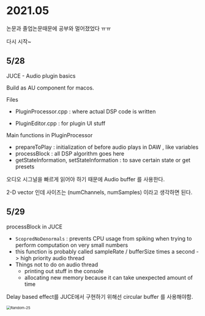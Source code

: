 # 2021.05

논문과 졸업논문때문에 공부와 멀어졌었다 ㅠㅠ 

다시 시작~

## 5/28

JUCE - Audio plugin basics 

Build as AU component for macos. 



Files 

* PluginProcessor.cpp : where actual DSP code is written

* PluginEditor.cpp : for plugin UI stuff



Main functions in PluginProcessor

* prepareToPlay : initialization of before audio plays in DAW , like variables
* processBlock : all DSP algorithm goes here 
* getStateInformation, setStateInformation : to save certain state or get presets



오디오 시그널을 빠르게 읽어야 하기 때문에 Audio buffer 를 사용한다. 

2-D vector 인데 사이즈는 (numChannels, numSamples) 이라고 생각하면 된다. 



## 5/29

processBlock in JUCE 

* `ScopredNoDenormals` : prevents CPU usage from spiking when trying to perform computation on very small numbers 
*  this function is probably called sampleRate / bufferSize times a second -> high priority audio thread
* Things not to do on audio thread
  * printing out stuff in the console 
  * allocating new memory because it can take unexpected amount of time 



Delay based effect를 JUCE에서 구현하기 위해선 circular buffer 를 사용해야함. 

<img src="https://tva1.sinaimg.cn/large/008i3skNgy1gqzn0wvu7dj30u012r7dd.jpg" alt="Random-25" style="zoom:67%;" />

